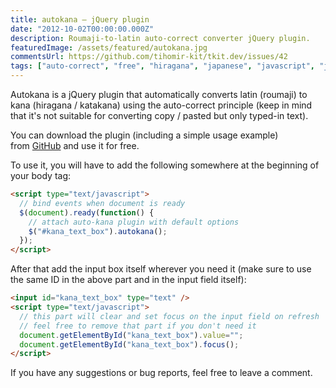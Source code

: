 ```yaml
---
title: autokana – jQuery plugin
date: "2012-10-02T00:00:00.000Z"
description: Roumaji-to-latin auto-correct converter jQuery plugin.
featuredImage: /assets/featured/autokana.jpg
commentsUrl: https://github.com/tihomir-kit/tkit.dev/issues/42
tags: ["auto-correct", "free", "hiragana", "japanese", "javascript", "jquery", "katakana", "open source", "plugin"]
---
```


Autokana is a jQuery plugin that automatically converts latin (roumaji) to kana (hiragana / katakana) using the auto-correct principle (keep in mind that it's not suitable for converting copy / pasted but only typed-in text).

You can download the plugin (including a simple usage example) from [GitHub](https://github.com/tihomir-kit/autokana) and use it for free.

To use it, you will have to add the following somewhere at the beginning of your body tag:

```html
<script type="text/javascript">
  // bind events when document is ready
  $(document).ready(function() {
    // attach auto-kana plugin with default options
    $("#kana_text_box").autokana();
  });
</script>
```

After that add the input box itself wherever you need it (make sure to use the same ID in the above part and in the input field itself):

```html
<input id="kana_text_box" type="text" />
<script type="text/javascript">
  // this part will clear and set focus on the input field on refresh
  // feel free to remove that part if you don't need it
  document.getElementById("kana_text_box").value="";
  document.getElementById("kana_text_box").focus();
</script>
```

If you have any suggestions or bug reports, feel free to leave a comment.